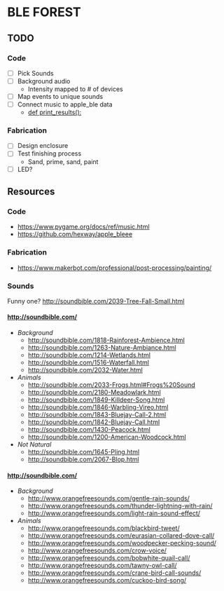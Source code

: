 # BLE FOREST

## TODO

### Code

- [ ] Pick Sounds
- [ ] Background audio
	- Intensity mapped to # of devices
- [ ] Map events to unique sounds
- [ ] Connect music to apple_ble data
	- [def print_results():](https://github.com/hexway/apple_bleee/blob/master/ble_read_state.py#L591)

### Fabrication

- [ ] Design enclosure
- [ ] Test finishing process
	- Sand, prime, sand, paint
- [ ] LED?

## Resources

### Code

- https://www.pygame.org/docs/ref/music.html
- https://github.com/hexway/apple_bleee

### Fabrication

- https://www.makerbot.com/professional/post-processing/painting/

### Sounds

Funny one? http://soundbible.com/2039-Tree-Fall-Small.html

#### http://soundbible.com/

- *Background*
	- http://soundbible.com/1818-Rainforest-Ambience.html
	- http://soundbible.com/1263-Nature-Ambiance.html
	- http://soundbible.com/1214-Wetlands.html
	- http://soundbible.com/1516-Waterfall.html
	- http://soundbible.com/2032-Water.html
- *Animals*
	- http://soundbible.com/2033-Frogs.html#Frogs%20Sound
	- http://soundbible.com/2180-Meadowlark.html
	- http://soundbible.com/1849-Killdeer-Song.html
	- http://soundbible.com/1846-Warbling-Vireo.html
	- http://soundbible.com/1843-Bluejay-Call-2.html
	- http://soundbible.com/1842-Bluejay-Call.html
	- http://soundbible.com/1430-Peacock.html
	- http://soundbible.com/1200-American-Woodcock.html
- *Not Natural*
	- http://soundbible.com/1645-Pling.html
	- http://soundbible.com/2067-Blop.html

#### http://soundbible.com/

- *Background*
	- http://www.orangefreesounds.com/gentle-rain-sounds/
	- http://www.orangefreesounds.com/thunder-lightning-with-rain/
	- http://www.orangefreesounds.com/light-rain-sound-effect/
- *Animals*
	- http://www.orangefreesounds.com/blackbird-tweet/
	- http://www.orangefreesounds.com/eurasian-collared-dove-call/
	- http://www.orangefreesounds.com/woodpecker-pecking-sound/
	- http://www.orangefreesounds.com/crow-voice/
	- http://www.orangefreesounds.com/bobwhite-quail-call/
	- http://www.orangefreesounds.com/tawny-owl-call/
	- http://www.orangefreesounds.com/crane-bird-call-sounds/
	- http://www.orangefreesounds.com/cuckoo-bird-song/
